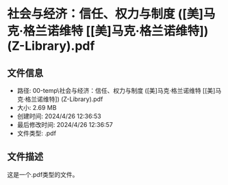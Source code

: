 ﻿# 社会与经济：信任、权力与制度 ([美]马克·格兰诺维特 [[美]马克·格兰诺维特]) (Z-Library).pdf

## 文件信息
- 路径: 00-temp\社会与经济：信任、权力与制度 ([美]马克·格兰诺维特 [[美]马克·格兰诺维特]) (Z-Library).pdf
- 大小: 2.69 MB
- 创建时间: 2024/4/26 12:36:53
- 最后修改时间: 2024/4/26 12:36:57
- 文件类型: .pdf

## 文件描述
这是一个.pdf类型的文件。

